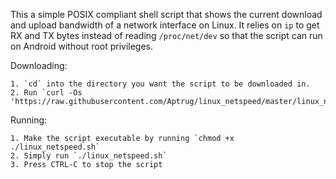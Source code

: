 This a simple POSIX compliant shell script that shows the current download and upload
bandwidth of a network interface on Linux. It relies on `ip` to get RX and TX bytes
instead of reading `/proc/net/dev` so that the script can run on Android without root privileges.

Downloading:

	1. `cd` into the directory you want the script to be downloaded in.
	2. Run `curl -Os 'https://raw.githubusercontent.com/Aptrug/linux_netspeed/master/linux_netspeed.sh'`

Running:

	1. Make the script executable by running `chmod +x ./linux_netspeed.sh`
	2. Simply run `./linux_netspeed.sh`
	3. Press CTRL-C to stop the script
